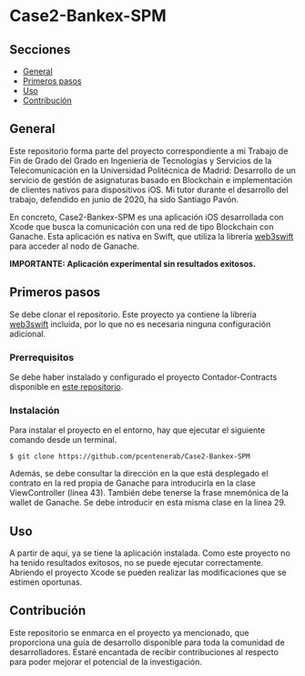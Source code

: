 # Case2-Bankex-SPM

## Secciones

- [General](#general)
- [Primeros pasos](#primeros_pasos)
- [Uso](#uso)
- [Contribución](#contribucion)

## General <a name = "general"></a>

Este repositorio forma parte del proyecto correspondiente a mi Trabajo de Fin de Grado del Grado en Ingeniería de Tecnologías y Servicios de la Telecomunicación en la Universidad Politécnica de Madrid: Desarrollo de un servicio de gestión de asignaturas basado en Blockchain e implementación de clientes nativos para dispositivos iOS. Mi tutor durante el desarrollo del trabajo, defendido en junio de 2020, ha sido Santiago Pavón.

En concreto, Case2-Bankex-SPM es una aplicación iOS desarrollada con Xcode que busca la comunicación con una red de tipo Blockchain con Ganache. Esta aplicación es nativa en Swift, que utiliza la librería [web3swift](https://github.com/BANKEX/web3swift) para acceder al nodo de Ganache.

**IMPORTANTE: Aplicación experimental sin resultados exitosos.**

## Primeros pasos <a name = "primeros_pasos"></a>

Se debe clonar el repositorio. Este proyecto ya contiene la librería [web3swift](https://github.com/BANKEX/web3swift) incluida, por lo que no es necesaria ninguna configuración adicional.

### Prerrequisitos

Se debe haber instalado y configurado el proyecto Contador-Contracts disponible en [este repositorio](https://github.com/pcentenerab/Contador-Contract).

### Instalación

Para instalar el proyecto en el entorno, hay que ejecutar el siguiente comando desde un terminal.

```
$ git clone https://github.com/pcentenerab/Case2-Bankex-SPM
```

Además, se debe consultar la dirección en la que está desplegado el contrato en la red propia de Ganache para introducirla en la clase ViewController (línea 43). También debe tenerse la frase mnemónica de la wallet de Ganache. Se debe introducir en esta misma clase en la línea 29. 


## Uso <a name = "uso"></a>

A partir de aquí, ya se tiene la aplicación instalada. Como este proyecto no ha tenido resultados exitosos, no se puede ejecutar correctamente. Abriendo el proyecto Xcode se pueden realizar las modificaciones que se estimen oportunas.


## Contribución <a name = "contribucion"></a>

Este repositorio se enmarca en el proyecto ya mencionado, que proporciona una guía de desarrollo disponible para toda la comunidad de desarrolladores. Estaré encantada de recibir contribuciones al respecto para poder mejorar el potencial de la investigación.